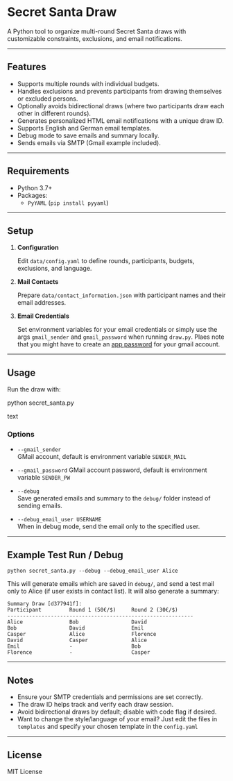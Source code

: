# Secret Santa Draw

A Python tool to organize multi-round Secret Santa draws with customizable constraints, exclusions, and email notifications.

---

## Features

- Supports multiple rounds with individual budgets.
- Handles exclusions and prevents participants from drawing themselves or excluded persons.
- Optionally avoids bidirectional draws (where two participants draw each other in different rounds).
- Generates personalized HTML email notifications with a unique draw ID.
- Supports English and German email templates.
- Debug mode to save emails and summary locally.
- Sends emails via SMTP (Gmail example included).

---

## Requirements

- Python 3.7+
- Packages:
  - `PyYAML` (`pip install pyyaml`)
  
---

## Setup

1. **Configuration**

   Edit `data/config.yaml` to define rounds, participants, budgets, exclusions, and language.

2. **Mail Contacts**

   Prepare `data/contact_information.json` with participant names and their email addresses.

3. **Email Credentials**

   Set environment variables for your email credentials or simply use the args `gmail_sender` and `gmail_password` when running `draw.py`. Plaes note that you might have to create an [app password](https://support.google.com/mail/answer/185833?hl=en) for your gmail account.



---

## Usage

Run the draw with:

python secret_santa.py

text

### Options

- `--gmail_sender`  
   GMail account, default is environment variable `SENDER_MAIL`

- `--gmail_password` 
  GMail account password, default is environment variable `SENDER_PW`

- `--debug`  
Save generated emails and summary to the `debug/` folder instead of sending emails.

- `--debug_email_user USERNAME`  
  When in debug mode, send the email only to the specified user.

---

## Example Test Run / Debug

`python secret_santa.py --debug --debug_email_user Alice`


This will generate emails which are saved in `debug/`, and send a test mail only to Alice (if user exists in contact list). It will also generate a summary:
```
Summary Draw [d377941f]:
Participant         Round 1 (50€/$)     Round 2 (30€/$)     
------------------------------------------------------------
Alice               Bob                 David               
Bob                 David               Emil                
Casper              Alice               Florence            
David               Casper              Alice               
Emil                -                   Bob                 
Florence            -                   Casper 
```

---

## Notes

- Ensure your SMTP credentials and permissions are set correctly.
- The draw ID helps track and verify each draw session.
- Avoid bidirectional draws by default; disable with code flag if desired.
- Want to change the style/language of your email? Just edit the files in `templates` and specify your chosen template in the `config.yaml`

---

## License

MIT License